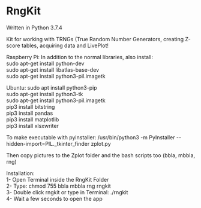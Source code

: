 # RngKit

Written in Python 3.7.4  

Kit for working with TRNGs (True Random Number Generators, creating Z-score tables, acquiring data and LivePlot!  

Raspberry Pi:
In addition to the normal libraries, also install:  
sudo apt-get install python-dev   
sudo apt-get install libatlas-base-dev  
sudo apt-get install python3-pil.imagetk

Ubuntu:
sudo apt install python3-pip  
sudo apt-get install python3-tk  
sudo apt-get install python3-pil.imagetk  
pip3 install bitstring  
pip3 install pandas  
pip3 install matplotlib  
pip3 install xlsxwriter  


To make executable with pyinstaller:
/usr/bin/python3 -m PyInstaller --hidden-import=PIL._tkinter_finder zplot.py  

Then copy pictures to the Zplot folder and the bash scripts too (bbla, mbbla, rng)  

Installation:  
1- Open Terminal inside the RngKit Folder  
2- Type: chmod 755 bbla mbbla rng rngkit  
3- Double click rngkit or type in Terminal: ./rngkit  
4- Wait a few seconds to open the app  
